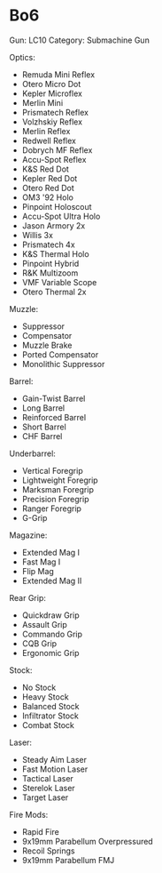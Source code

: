 # Bo6

Gun: LC10
Category: Submachine Gun

Optics:

- Remuda Mini Reflex
- Otero Micro Dot
- Kepler Microflex
- Merlin Mini
- Prismatech Reflex
- Volzhskiy Reflex
- Merlin Reflex
- Redwell Reflex
- Dobrych MF Reflex
- Accu-Spot Reflex
- K&S Red Dot
- Kepler Red Dot
- Otero Red Dot
- OM3 '92 Holo
- Pinpoint Holoscout
- Accu-Spot Ultra Holo
- Jason Armory 2x
- Willis 3x
- Prismatech 4x
- K&S Thermal Holo
- Pinpoint Hybrid
- R&K Multizoom
- VMF Variable Scope
- Otero Thermal 2x

Muzzle:

- Suppressor
- Compensator
- Muzzle Brake
- Ported Compensator
- Monolithic Suppressor

Barrel:

- Gain-Twist Barrel
- Long Barrel
- Reinforced Barrel
- Short Barrel
- CHF Barrel

Underbarrel:

- Vertical Foregrip
- Lightweight Foregrip
- Marksman Foregrip
- Precision Foregrip
- Ranger Foregrip
- G-Grip

Magazine:

- Extended Mag I
- Fast Mag I
- Flip Mag
- Extended Mag II

Rear Grip:

- Quickdraw Grip
- Assault Grip
- Commando Grip
- CQB Grip
- Ergonomic Grip

Stock:

- No Stock
- Heavy Stock
- Balanced Stock
- Infiltrator Stock
- Combat Stock

Laser:

- Steady Aim Laser
- Fast Motion Laser
- Tactical Laser
- Sterelok Laser
- Target Laser

Fire Mods:

- Rapid Fire
- 9x19mm Parabellum Overpressured
- Recoil Springs
- 9x19mm Parabellum FMJ
